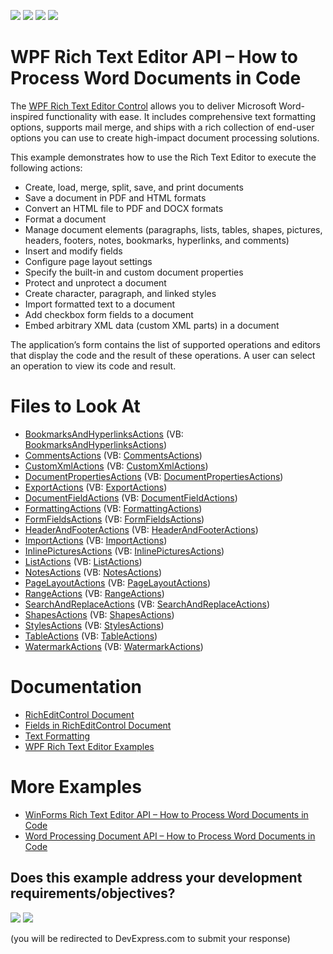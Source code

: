 <!-- default badges list -->
![](https://img.shields.io/endpoint?url=https://codecentral.devexpress.com/api/v1/VersionRange/128607952/21.1.2%2B)
[![](https://img.shields.io/badge/Open_in_DevExpress_Support_Center-FF7200?style=flat-square&logo=DevExpress&logoColor=white)](https://supportcenter.devexpress.com/ticket/details/T213968)
[![](https://img.shields.io/badge/📖_How_to_use_DevExpress_Examples-e9f6fc?style=flat-square)](https://docs.devexpress.com/GeneralInformation/403183)
[![](https://img.shields.io/badge/💬_Leave_Feedback-feecdd?style=flat-square)](#does-this-example-address-your-development-requirementsobjectives)
<!-- default badges end -->

# WPF Rich Text Editor API – How to Process Word Documents in Code

The [WPF Rich Text Editor Control](https://www.devexpress.com/products/net/controls/wpf/rich_editor/) allows you to deliver Microsoft Word-inspired functionality with ease. It includes comprehensive text formatting options, supports mail merge, and ships with a rich collection of end-user options you can use to create high-impact document processing solutions.

This example demonstrates how to use the Rich Text Editor to execute the following actions:

- Create, load, merge, split, save, and print documents
- Save a document in PDF and HTML formats
- Convert an HTML file to PDF and DOCX formats
- Format a document
- Manage document elements (paragraphs, lists, tables, shapes, pictures, headers, footers, notes, bookmarks, hyperlinks, and comments)
- Insert and modify fields
- Configure page layout settings
- Specify the built-in and custom document properties
- Protect and unprotect a document
- Create character, paragraph, and linked styles
- Import formatted text to a document
- Add checkbox form fields to a document
- Embed arbitrary XML data (custom XML parts) in a document

The application’s form contains the list of supported operations and editors that display the code and the result of these operations. A user can select an operation to view its code and result.

# Files to Look At

* [BookmarksAndHyperlinksActions](./CS/DXRichEditControlAPISample/CodeExamples/BookmarksAndHyperlinksActions.cs) (VB: [BookmarksAndHyperlinksActions](./VB/DXRichEditControlAPISample/CodeExamples/BookmarksAndHyperlinksActions.vb))
* [CommentsActions](./CS/DXRichEditControlAPISample/CodeExamples/CommentsActions.cs) (VB: [CommentsActions](./VB/DXRichEditControlAPISample/CodeExamples/CommentsActions.vb))
* [CustomXmlActions](./CS/DXRichEditControlAPISample/CodeExamples/CustomXmlActions.cs) (VB: [CustomXmlActions](./VB/DXRichEditControlAPISample/CodeExamples/CustomXmlActions.vb))
* [DocumentPropertiesActions](./CS/DXRichEditControlAPISample/CodeExamples/DocumentPropertiesActions.cs) (VB: [DocumentPropertiesActions](./VB/DXRichEditControlAPISample/CodeExamples/DocumentPropertiesActions.vb))
* [ExportActions](./CS/DXRichEditControlAPISample/CodeExamples/ExportActions.cs) (VB: [ExportActions](./VB/DXRichEditControlAPISample/CodeExamples/ExportActions.vb))
* [DocumentFieldActions](./CS/DXRichEditControlAPISample/CodeExamples/DocumentFieldActions.cs) (VB: [DocumentFieldActions](./VB/DXRichEditControlAPISample/CodeExamples/DocumentFieldActions.vb))
* [FormattingActions](./CS/DXRichEditControlAPISample/CodeExamples/FormattingActions.cs) (VB: [FormattingActions](./VB/DXRichEditControlAPISample/CodeExamples/FormattingActions.vb))
* [FormFieldsActions](./CS/DXRichEditControlAPISample/CodeExamples/FormFieldsActions.cs) (VB: [FormFieldsActions](./VB/DXRichEditControlAPISample/CodeExamples/FormFieldsActions.vb))
* [HeaderAndFooterActions](./CS/DXRichEditControlAPISample/CodeExamples/HeaderAndFooterActions.cs) (VB: [HeaderAndFooterActions](./VB/DXRichEditControlAPISample/CodeExamples/HeaderAndFooterActions.vb))
* [ImportActions](./CS/DXRichEditControlAPISample/CodeExamples/ImportActions.cs) (VB: [ImportActions](./VB/DXRichEditControlAPISample/CodeExamples/ImportActions.vb))
* [InlinePicturesActions](./CS/DXRichEditControlAPISample/CodeExamples/InlinePicturesActions.cs) (VB: [InlinePicturesActions](./VB/DXRichEditControlAPISample/CodeExamples/InlinePicturesActions.vb))
* [ListActions](./CS/DXRichEditControlAPISample/CodeExamples/ListActions.cs) (VB: [ListActions](./VB/DXRichEditControlAPISample/CodeExamples/ListActions.vb))
* [NotesActions](./CS/DXRichEditControlAPISample/CodeExamples/NotesActions.cs) (VB: [NotesActions](./VB/DXRichEditControlAPISample/CodeExamples/NotesActions.vb))
* [PageLayoutActions](./CS/DXRichEditControlAPISample/CodeExamples/PageLayoutActions.cs) (VB: [PageLayoutActions](./VB/DXRichEditControlAPISample/CodeExamples/PageLayoutActions.vb))
* [RangeActions](./CS/DXRichEditControlAPISample/CodeExamples/RangeActions.cs) (VB: [RangeActions](./VB/DXRichEditControlAPISample/CodeExamples/RangeActions.vb))
* [SearchAndReplaceActions](./CS/DXRichEditControlAPISample/CodeExamples/SearchAndReplaceActions.cs) (VB: [SearchAndReplaceActions](./VB/DXRichEditControlAPISample/CodeExamples/SearchAndReplaceActions.vb))
* [ShapesActions](./CS/DXRichEditControlAPISample/CodeExamples/ShapesActions.cs) (VB: [ShapesActions](./VB/DXRichEditControlAPISample/CodeExamples/ShapesActions.vb))
* [StylesActions](./CS/DXRichEditControlAPISample/CodeExamples/StylesActions.cs) (VB: [StylesActions](./VB/DXRichEditControlAPISample/CodeExamples/StylesActions.vb))
* [TableActions](./CS/DXRichEditControlAPISample/CodeExamples/TableActions.cs) (VB: [TableActions](./VB/DXRichEditControlAPISample/CodeExamples/TableActions.vb))
* [WatermarkActions](./CS/DXRichEditControlAPISample/CodeExamples/WatermarkActions.cs) (VB: [WatermarkActions](./VB/DXRichEditControlAPISample/CodeExamples/WatermarkActions.vb))

# Documentation

* [RichEditControl Document](https://docs.devexpress.com/WPF/9115/controls-and-libraries/rich-text-editor/rich-edit-control-document)
* [Fields in RichEditControl Document](https://docs.devexpress.com/WPF/10296/controls-and-libraries/rich-text-editor/fields)
* [Text Formatting](https://docs.devexpress.com/WPF/118199/controls-and-libraries/rich-text-editor/text-formatting)
* [WPF Rich Text Editor Examples](https://docs.devexpress.com/WPF/9139/controls-and-libraries/rich-text-editor/examples)

# More Examples

* [WinForms Rich Text Editor API – How to Process Word Documents in Code](https://github.com/DevExpress-Examples/winforms-richedit-document-api)
* [Word Processing Document API – How to Process Word Documents in Code](https://github.com/DevExpress-Examples/word-document-api-examples)
<!-- feedback -->
## Does this example address your development requirements/objectives?

[<img src="https://www.devexpress.com/support/examples/i/yes-button.svg"/>](https://www.devexpress.com/support/examples/survey.xml?utm_source=github&utm_campaign=wpf-richedit-document-api&~~~was_helpful=yes) [<img src="https://www.devexpress.com/support/examples/i/no-button.svg"/>](https://www.devexpress.com/support/examples/survey.xml?utm_source=github&utm_campaign=wpf-richedit-document-api&~~~was_helpful=no)

(you will be redirected to DevExpress.com to submit your response)
<!-- feedback end -->
